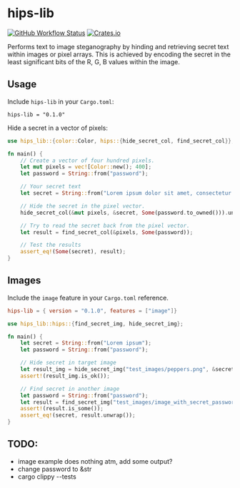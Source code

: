 # hips-lib

[![GitHub Workflow Status](https://img.shields.io/github/actions/workflow/status/Kaesebrot84/hips-lib/build.yml?style=flat-square)](https://github.com/Kaesebrot84/hips-lib/actions/workflows/build.yml)
[![Crates.io](https://img.shields.io/crates/v/hips-lib?style=flat-square)](https://crates.io/crates/hips-lib)


Performs text to image steganography by hinding and retrieving secret text within images or pixel arrays. This is achieved by encoding the secret in the least significant bits of the R, G, B values within the image.


## Usage

Include `hips-lib` in your `Cargo.toml`:

```
hips-lib = "0.1.0"
```

Hide a secret in a vector of pixels:

```rust
use hips_lib::{color::Color, hips::{hide_secret_col, find_secret_col}};

fn main() {
    // Create a vector of four hundred pixels.
    let mut pixels = vec![Color::new(); 400];
    let password = String::from("password");

    // Your secret text
    let secret = String::from("Lorem ipsum dolor sit amet, consectetur adipisici elit, sed eiusmod tempor incidunt ut labore et dolore magna aliqua.");

    // Hide the secret in the pixel vector.
    hide_secret_col(&mut pixels, &secret, Some(password.to_owned())).unwrap();

    // Try to read the secret back from the pixel vector.
    let result = find_secret_col(&pixels, Some(password));

    // Test the results
    assert_eq!(Some(secret), result);
}
```

## Images

Include the `image` feature in your `Cargo.toml` reference.


```toml
hips-lib = { version = "0.1.0", features = ["image"]}
```

```rust
use hips_lib::hips::{find_secret_img, hide_secret_img};

fn main() {
    let secret = String::from("Lorem ipsum");
    let password = String::from("password");

    // Hide secret in target image
    let result_img = hide_secret_img("test_images/peppers.png", &secret, Some(password));
    assert!(result_img.is_ok());

    // Find secret in another image
    let password = String::from("password");
    let result = find_secret_img("test_images/image_with_secret_password.png", Some(password)).unwrap();
    assert!(result.is_some());
    assert_eq!(secret, result.unwrap());
}
```

## TODO:

* image example does nothing atm, add some output?
* change password to &str
* cargo clippy --tests